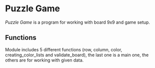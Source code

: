 # Puzzle Game
*Puzzle Game* is a program for working with board 9x9 and game setup.

## Functions
Module includes 5 different functions (row, column, color, creating_color_lists and 
validate_board), the last one is a main one, the others are for working with given data.
